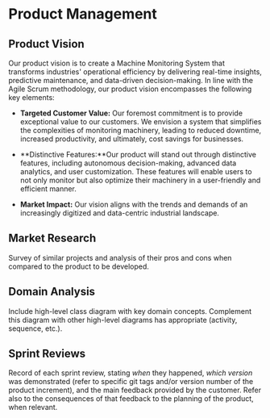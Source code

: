 # Product Management

## Product Vision

Our product vision is to create a Machine Monitoring System that transforms industries' operational efficiency by delivering real-time insights, predictive maintenance, and data-driven decision-making. In line with the Agile Scrum methodology, our product vision encompasses the following key elements:

- **Targeted Customer Value:** Our foremost commitment is to provide exceptional value to our customers. We envision a system that simplifies the complexities of monitoring machinery, leading to reduced downtime, increased productivity, and ultimately, cost savings for businesses.

- **Distinctive Features:**Our product will stand out through distinctive features, including autonomous decision-making, advanced data analytics, and user customization. These features will enable users to not only monitor but also optimize their machinery in a user-friendly and efficient manner.

- **Market Impact:** Our vision aligns with the trends and demands of an increasingly digitized and data-centric industrial landscape.


## Market Research

Survey of similar projects and analysis of their pros and cons when compared to the product to be developed. 


## Domain Analysis

Include high-level class diagram with key domain concepts. Complement this diagram with other high-level diagrams has appropriate (activity, sequence, etc.).


## Sprint Reviews

Record of each sprint review, stating *when* they happened, *which version* was demonstrated (refer to specific git tags and/or version number of the product increment), and the main feedback provided by the customer. Refer also to the consequences of that feedback to the planning of the product, when relevant.
